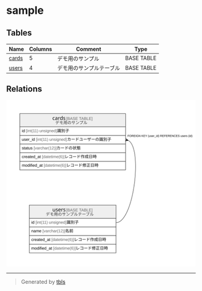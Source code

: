 # sample

## Tables

| Name | Columns | Comment | Type |
| ---- | ------- | ------- | ---- |
| [cards](cards.md) | 5 | デモ用のサンプル | BASE TABLE |
| [users](users.md) | 4 | デモ用のサンプルテーブル | BASE TABLE |

## Relations

![er](schema.svg)

---

> Generated by [tbls](https://github.com/k1LoW/tbls)
